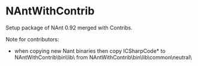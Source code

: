 NAntWithContrib
===============

Setup package of NAnt 0.92 merged with Contribs.



Note for contributors:
* when copying new Nant binaries then copy ICSharpCode* to NAntWithContrib\bin\lib\ from NAntWithContrib\bin\lib\common\neutral\
